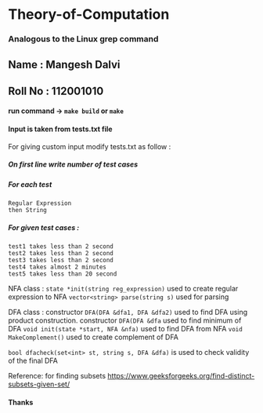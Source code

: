 # Theory-of-Computation
### Analogous to the Linux grep command

## Name : Mangesh Dalvi

## Roll No : 112001010

#### run command -> ``` make build ``` or ``` make ```

#### Input is taken from tests.txt file
For giving custom input modify tests.txt as follow : 

##### On first line write number of test cases

##### For each test 

    Regular Expression 
    then String

##### For given test cases : 
    test1 takes less than 2 second
    test2 takes less than 2 second
    test3 takes less than 2 second
    test4 takes almost 2 minutes
    test5 takes less than 20 second

NFA class : 
    ```state *init(string reg_expression)``` used to create regular expression to NFA
    ```vector<string> parse(string s)``` used for parsing

DFA class :
    constructor ```DFA(DFA &dfa1, DFA &dfa2)``` used to find DFA using product construction.
    constructor ```DFA(DFA &dfa``` used to find minimum of DFA
    ```void init(state *start, NFA &nfa)``` used to find DFA from NFA
    ```void MakeComplement()``` used to create complement of DFA

```bool dfacheck(set<int> st, string s, DFA &dfa)``` is used to check validity of the final DFA

Reference:
    for finding subsets
    https://www.geeksforgeeks.org/find-distinct-subsets-given-set/

#### Thanks
